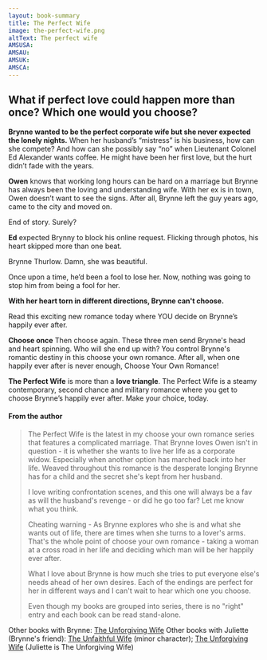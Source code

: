 ```yaml
---
layout: book-summary
title: The Perfect Wife
image: the-perfect-wife.png
altText: The perfect wife
AMSUSA: 
AMSAU:
AMSUK:
AMSCA:
---
```

## What if perfect love could happen more than once? Which one would you choose?

**Brynne wanted to be the perfect corporate wife but she never expected the lonely nights.** When her husband’s “mistress” is his business, how can she compete? And how can she possibly say “no” when Lieutenant Colonel Ed Alexander wants coffee. He might have been her first love, but the hurt didn’t fade with the years.

**Owen** knows that working long hours can be hard on a marriage but Brynne has always been the loving and understanding wife. With her ex is in town, Owen doesn’t want to see the signs. After all, Brynne left the guy years ago, came to the city and moved on.

End of story. Surely?

**Ed** expected Brynny to block his online request. Flicking through photos, his heart skipped more than one beat.

Brynne Thurlow. Damn, she was beautiful.

Once upon a time, he’d been a fool to lose her. Now, nothing was going to stop him from being a fool for her.

**With her heart torn in different directions, Brynne can't choose.**

Read this exciting new romance today where YOU decide on Brynne’s happily ever after.

**Choose once** Then choose again. 
These three men send Brynne's head and heart spinning. Who will she end up with? You control Brynne's romantic destiny in this choose your own romance. After all, when one happily ever after is never enough, Choose Your Own Romance!

**The Perfect Wife** is more than a **love triangle**. The Perfect Wife is a steamy contemporary, second chance and military romance where you get to choose Brynne’s happily ever after. Make your choice, today.


#### From the author

> The Perfect Wife is the latest in my choose your own romance series that features a complicated marriage. That Brynne loves Owen isn't in question - it is whether she wants to live her life as a corporate widow. Especially when another option has marched back into her life. Weaved throughout this romance is the desperate longing Brynne has for a child and the secret she's kept from her husband.
> 
> I love writing confrontation scenes, and this one will always be a fav as will the husband's revenge - or did he go too far? Let me know what you think.
> 
> Cheating warning - As Brynne explores who she is and what she wants out of life, there are times when she turns to a lover's arms. That's the whole point of choose your own romance - taking a woman at a cross road in her life and deciding which man will be her happily ever after.
> 
> What I love about Brynne is how much she tries to put everyone else's needs ahead of her own desires. Each of the endings are perfect for her in different ways and I can't wait to hear which one you choose.
> 
> Even though my books are grouped into series, there is no "right" entry and each book can be read stand-alone. 

Other books with Brynne: [The Unforgiving Wife](https://www.amazon.com/gp/product/B07FCR1K6N/ "The Unforgiving Wife")
Other books with Juliette (Brynne's friend): [The Unfaithful Wife](https://www.amazon.com/gp/product/B07D91M4Q6/ "The Unfaithful Wife") (minor character); [The Unforgiving Wife](https://www.amazon.com/gp/product/B07FCR1K6N/ "The Unforgiving Wife") (Juliette is The Unforgiving Wife) 